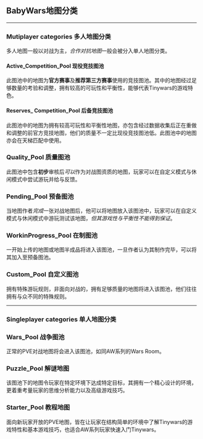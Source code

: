 ## BabyWars地图分类
-----
### Mutiplayer categories 多人地图分类  
多人地图一般以对战为主，*合作对抗地图*一般会被分入单人地图分类。  
#### Active_Competition_Pool 现役竞技图池
此图池中的地图为**官方赛事**及**推荐第三方赛事**使用的竞技图池。其中的地图经过足够数量的考验和调整，拥有较高的可玩性和平衡性，能够代表Tinywars的游戏特色。  
#### Reserves_ Competition_Pool 后备竞技图池
此图池中的地图为拥有较高可玩性和平衡性地图，亦包含经过数据收集后正在重做和调整的前官方竞技地图，他们的质量不一定比现役竞技图池低。此图池中的地图亦会在天梯匹配中使用。  
### Quality_Pool 质量图池
此图池中包含**初步**审核后*可以*作为对战图资质的地图，玩家可以在自定义模式与休闲模式中尝试游玩并给与反馈。  
### Pending_Pool 预备图池  
当地图作者*完成*一张对战地图后，他可以将地图放入该图池中，玩家可以在自定义模式与休闲模式中游玩测试该地图，*但其游戏性与平衡性不能得到保证*。
### WorkinProgress_Pool 在制图池
一开始上传的地图或地图半成品将进入该图池，一旦作者认为其制作完毕，可以将其加入至预备图池。  
### Custom_Pool 自定义图池
拥有特殊游玩规则，非面向对战的，拥有足够质量的地图将进入该图池，他们往往拥有与众不同的特殊规则。

----

### Singleplayer categories 单人地图分类  
### Wars_Pool 战争图池  
正常的PVE对战地图将会进入该图池，如同AW系列的Wars Room。 
### Puzzle_Pool 解谜地图
该图池下的地图令玩家在特定环境下达成特定目标，其拥有一个精心设计的环境，更着重考量玩家的思维分析能力以及高级游戏技巧。  
### Starter_Pool 教程地图
面向新玩家开放的PVE地图，皆在让玩家在结构简单的环境中了解Tinywars的游戏特性和基本游戏技巧，也适合AW系列玩家快速入门Tinywars。  
